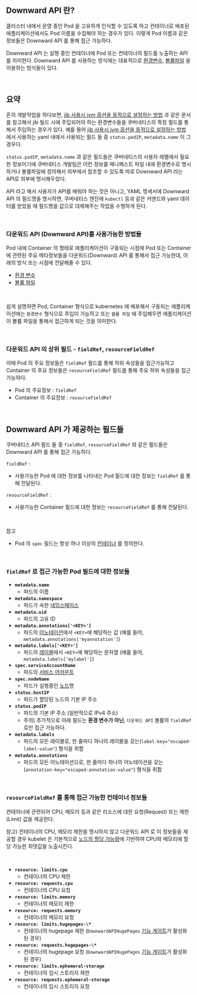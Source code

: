 ## Downward API 란?

클러스터 내에서 운영 중인 Pod 을 고유하게 인식할 수 있도록 하고 컨테이너로 배포된 애플리케이션에서도 Pod 이름을 수집해야 하는 경우가 있다. 이렇게 Pod 이름과 같은 정보들은 Downward API 를 통해 접근 가능하다.

Downward API 는 실행 중인 컨테이너에 Pod 또는 컨테이너의 필드를 노출하는 API 를 의미한다. Downward API 를 사용하는 방식에는 대표적으로 [환경변수](https://kubernetes.io/ko/docs/tasks/inject-data-application/environment-variable-expose-pod-information/), [볼륨파일](https://kubernetes.io/ko/docs/tasks/inject-data-application/downward-api-volume-expose-pod-information/) 을 이용하는 방식들이 있다.<br>

<br>



## 요약

흔히 개발작업을 하다보면, [jib 사용시 jvm 옵션을 동적으로 설정하는 방법](https://tangoblog.tistory.com/18) 과 같은 문서를 참고해서 jib 빌드 시에 주입되어야 하는 환경변수들을 쿠버네티스의 특정 필드를 통해서 주입하는 경우가 있다. 예를 들어 [jib 사용시 jvm 옵션을 동적으로 설정하는 방법](https://tangoblog.tistory.com/18) 에서 사용하는 yaml 내에서 사용되는 필드 들 중 `status.podIP`, `metadata.name` 이 그 경우다.<br>

`status.podIP`, `metadata.name` 과 같은 필드들은 쿠버네티스의 사용자 레벨에서 필요한 정보이기에 쿠버네티스 개발팀은 이런 정보를 매니페스트 파일 내에 환경변수로 명시하거나 볼륨파일에 정의해서 외부에서 참조할 수 있도록 따로 Downward API 라는 API로 외부에 명시해두었다.<br>

API 라고 해서 사용자가 API를 배워야 하는 것은 아니고, YAML 명세서에 Downward API 의 필드명을 명시하면, 쿠버네티스 엔진에 `kubectl` 등과 같은 커맨드와 yaml 데이터를 받았을 때 필드명을 값으로 대체해주는 작업을 수행하게 된다.<br>

<br>



### 다운워드 API (Downward API)를 사용가능한 방법들

Pod 내에 Container 의 형태로 애플리케이션이 구동되는 시점에 Pod 또는 Container 에 관련된 주요 메타정보들을 다운워드(Downward) API 를 통해서 접근 가능한데, 아래의 방식 또는 시점에 전달해줄 수 있다. 

- [환경 변수](https://kubernetes.io/ko/docs/tasks/inject-data-application/environment-variable-expose-pod-information/)
- [볼륨 파일](https://kubernetes.io/ko/docs/tasks/inject-data-application/downward-api-volume-expose-pod-information/)

<br>



쉽게 설명하면 Pod, Container 형식으로 kubernetes 에 배포해서 구동되는 애플리케이션에는 `환경변수` 형식으로 주입이 가능하고 또는 `볼륨 파일` 에 주입해두면 애플리케이션이 볼륨 파일을 통해서 접근하게 되는 것을 의미한다.<br>

<br>



### 다운워드 API 의 상위 필드 - `fieldRef`, `resourceFieldRef`

이때 Pod 의 주요 정보들은 `fieldRef` 필드를 통해 하위 속성들을 접근가능하고 Container 의 주요 정보들은 `resourceFieldRef` 필드를 통해 주요 하위 속성들을 접근 가능하다.<br>

- Pod 의 주요정보 : `fieldRef`
- Container 의 주요정보 : `resourceFieldRef`<br>

<br>



## Downward API 가 제공하는 필드들

쿠버네티스 API 필드 들 중 `fieldRef`, `resourceFieldRef` 와 같은 필드들은 Downward API 를 통해 접근 가능하다.<br>

`fieldRef` :

- 사용가능한 Pod 에 대한 정보를 나타내는 Pod 필드에 대한 정보는 `fieldRef` 를 통해 전달된다.

`resourceFieldRef` :

- 사용가능한 Container 필드에 대한 정보는 `resourceFieldRef` 를 통해 전달된다.

<br>

참고

- Pod 의 `spec` 필드는 항상 하나 이상의 [컨테이너](https://kubernetes.io/docs/reference/kubernetes-api/workload-resources/pod-v1/#Container) 를 정의한다.

<br>



### `fieldRef` 로 접근 가능한 Pod 필드에 대한 정보들

- **`metadata.name`**
  - 파드의 이름
- **`metadata.namespace`**
  - 파드가 속한 [네임스페이스](https://kubernetes.io/ko/docs/concepts/overview/working-with-objects/namespaces/)
- **`metadata.uid`**
  - 파드의 고유 ID
- **`metadata.annotations['<KEY>']`**
  - 파드의 [어노테이션](https://kubernetes.io/ko/docs/concepts/overview/working-with-objects/annotations)에서 `<KEY>`에 해당하는 값 (예를 들어, `metadata.annotations['myannotation']`)
- **`metadata.labels['<KEY>']`**
  - 파드의 [레이블](https://kubernetes.io/ko/docs/concepts/overview/working-with-objects/labels)에서 `<KEY>`에 해당하는 문자열 (예를 들어, `metadata.labels['mylabel']`)
- **`spec.serviceAccountName`**
  - 파드의 [서비스 어카운트](https://kubernetes.io/docs/tasks/configure-pod-container/configure-service-account/)
- **`spec.nodeName`**
  - 파드가 실행중인 [노드](https://kubernetes.io/ko/docs/concepts/architecture/nodes/)명
- **`status.hostIP`**
  - 파드가 할당된 노드의 기본 IP 주소
- **`status.podIP`**
  - 파드의 기본 IP 주소 (일반적으로 IPv4 주소)
  - 주의) 추가적으로 아래 필드는 **환경 변수가 아닌**, `다운워드 API` 볼륨의 `fieldRef`로만 접근 가능하다.
- **`metadata.labels`**
  - 파드의 모든 레이블로, 한 줄마다 하나의 레이블을 갖는(`label-key="escaped-label-value"`) 형식을 취함
- **`metadata.annotations`**
  - 파드의 모든 어노테이션으로, 한 줄마다 하나의 어노테이션을 갖는(`annotation-key="escaped-annotation-value"`) 형식을 취함

<br>



### `resourceFieldRef` 를 통해 접근 가능한 컨테이너 정보들

컨테이너에 관련되어 CPU, 메모리 등과 같은 리소스에 대한 요청(Request) 또는 제한(Limit) 값을 제공한다.<br>

참고) 컨테이너의 CPU, 메모리 제한을 명시하지 않고 다운워드 API 로 이 정보들을 제공할 경우 kubelet 은 기본적으로 [노드의 할당 가능량](https://kubernetes.io/docs/tasks/administer-cluster/reserve-compute-resources/#node-allocatable)에 기반하여 CPU와 메모리에 할당 가능한 최댓값을 노출시킨다.<br>

<br>



- **`resource: limits.cpu`**
  - 컨테이너의 CPU 제한
- **`resource: requests.cpu`**
  - 컨테이너의 CPU 요청
- **`resource: limits.memory`**
  - 컨테이너의 메모리 제한
- **`resource: requests.memory`**
  - 컨테이너의 메모리 요청
- **`resource: limits.hugepages-\*`**
  - 컨테이너의 hugepage 제한 (`DownwardAPIHugePages` [기능 게이트](https://kubernetes.io/ko/docs/reference/command-line-tools-reference/feature-gates/)가 활성화 된 경우)
- **`resource: requests.hugepages-\*`**
  - 컨테이너의 hugepage 요청 (`DownwardAPIHugePages` [기능 게이트](https://kubernetes.io/ko/docs/reference/command-line-tools-reference/feature-gates/)가 활성화 된 경우)
- **`resource: limits.ephemeral-storage`**
  - 컨테이너의 임시 스토리지 제한
- **`resource: requests.ephemeral-storage`**
  - 컨테이너의 임시 스토리지 요청